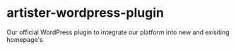 # artister-wordpress-plugin
Our official WordPress plugin to integrate our platform into new and exisiting homepage's

